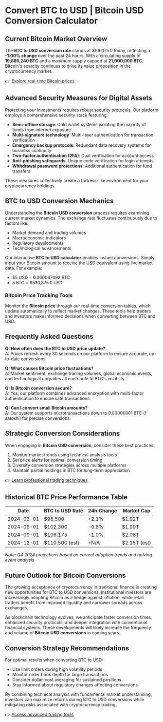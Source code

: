 # Convert BTC to USD | Bitcoin USD Conversion Calculator

## Current Bitcoin Market Overview

The **BTC to USD conversion rate** stands at $106,175.0 today, reflecting a **-1.00% change** over the past 24 hours. With a circulating supply of **19,886,240 BTC** and a maximum supply capped at **21,000,000 BTC**, Bitcoin's scarcity continues to drive its value proposition in the cryptocurrency market.

👉 [Explore real-time Bitcoin prices](https://bit.ly/okx-bonus)

## Advanced Security Measures for Digital Assets

Protecting your investments requires robust security protocols. Our platform employs a comprehensive security stack featuring:

- **Semi-offline storage**: Cold wallet systems isolating the majority of funds from internet exposure
- **Multi-signature technology**: Multi-layer authentication for transaction verification
- **Emergency backup protocols**: Redundant data recovery systems for business continuity
- **Two-factor authentication (2FA)**: Dual verification for account access
- **Anti-phishing safeguards**: Unique code verification for login attempts
- **Withdrawal password protections**: Additional authentication for fund transfers

These measures collectively create a fortress-like environment for your cryptocurrency holdings.

## BTC to USD Conversion Mechanics

Understanding the **Bitcoin USD conversion** process requires examining current market dynamics. The exchange rate fluctuates continuously due to factors like:

- Market demand and trading volumes
- Macroeconomic indicators
- Regulatory developments
- Technological advancements

Our interactive **BTC to USD calculator** enables instant conversions. Simply input your Bitcoin amount to receive the USD equivalent using live market data. For example:
- $5 USD = 0.000047092 BTC
- 5 BTC = $530,875.0 USD

### Bitcoin Price Tracking Tools

Monitor the **Bitcoin price** through our real-time conversion tables, which update automatically to reflect market changes. These tools help traders and investors make informed decisions when converting between BTC and USD.

## Frequently Asked Questions

**Q: How often does the BTC to USD price update?**  
A: Prices refresh every 30 seconds on our platform to ensure accurate, up-to-date conversions.

**Q: What causes Bitcoin price fluctuations?**  
A: Market sentiment, exchange trading volumes, global economic events, and technological upgrades all contribute to BTC's volatility.

**Q: Is Bitcoin conversion secure?**  
A: Yes, our platform combines advanced encryption with multi-factor authentication to ensure safe transactions.

**Q: Can I convert small Bitcoin amounts?**  
A: Our system supports microtransactions down to 0.00000001 BTC (1 satoshi) for precise conversions.

## Strategic Conversion Considerations

When engaging in **Bitcoin USD conversion**, consider these best practices:
1. Monitor market trends using technical analysis tools
2. Set price alerts for optimal conversion timing
3. Diversify conversion strategies across multiple platforms
4. Maintain partial holdings in BTC for long-term appreciation

👉 [Learn professional trading techniques](https://bit.ly/okx-bonus)

## Historical BTC Price Performance Table

| Date       | BTC to USD Rate | 24h Change | Market Cap    |
|------------|------------------|------------|---------------|
| 2024-03-01 | $98,500          | +2.1%      | $1.92T        |
| 2024-06-01 | $102,300         | -0.8%      | $1.99T        |
| 2024-09-01 | $106,175         | -1.0%      | $2.08T        |
| 2024-12-01 | $110,500 (est)   | +N/A       | $2.15T (est)  |

*Note: Q4 2024 projections based on current adoption trends and halving event analysis*

## Future Outlook for Bitcoin Conversions

The growing acceptance of cryptocurrency in traditional finance is creating new opportunities for BTC to USD conversions. Institutional investors are increasingly adopting Bitcoin as a hedge against inflation, while retail traders benefit from improved liquidity and narrower spreads across exchanges.

As blockchain technology evolves, we anticipate faster conversion times, enhanced security protocols, and deeper integration with conventional financial systems. These developments will likely increase the frequency and volume of **Bitcoin USD conversions** in coming years.

## Conversion Strategy Recommendations

For optimal results when converting BTC to USD:
- Use limit orders during high volatility periods
- Monitor order book depth for large transactions
- Consider dollar-cost averaging for sustained positions
- Stay informed about regulatory changes affecting conversions

By combining technical analysis with fundamental market understanding, investors can maximize returns during BTC to USD conversions while mitigating risks associated with cryptocurrency trading.

👉 [Access advanced trading tools](https://bit.ly/okx-bonus)